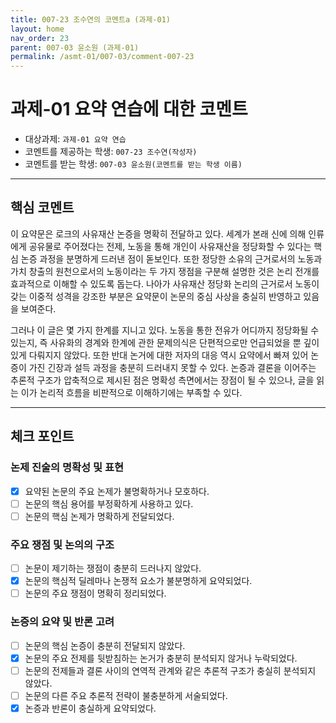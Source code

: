 ```yaml
---
title: 007-23 조수연의 코멘트a (과제-01) 
layout: home
nav_order: 23
parent: 007-03 윤소원 (과제-01)
permalink: /asmt-01/007-03/comment-007-23
---
```


# 과제-01 요약 연습에 대한 코멘트

- 대상과제: `과제-01 요약 연습`
- 코멘트를 제공하는 학생: `007-23 조수연(작성자)` 
- 코멘트를 받는 학생: `007-03 윤소원(코멘트를 받는 학생 이름)` 

---

## 핵심 코멘트

이 요약문은 로크의 사유재산 논증을 명확히 전달하고 있다. 세계가 본래 신에 의해 인류에게 공유물로 주어졌다는 전제, 노동을 통해 개인이 사유재산을 정당화할 수 있다는 핵심 논증 과정을 분명하게 드러낸 점이 돋보인다. 또한 정당한 소유의 근거로서의 노동과 가치 창출의 원천으로서의 노동이라는 두 가지 쟁점을 구분해 설명한 것은 논리 전개를 효과적으로 이해할 수 있도록 돕는다. 나아가 사유재산 정당화 논리의 근거로서 노동이 갖는 이중적 성격을 강조한 부분은 요약문이 논문의 중심 사상을 충실히 반영하고 있음을 보여준다.

그러나 이 글은 몇 가지 한계를 지니고 있다. 노동을 통한 전유가 어디까지 정당화될 수 있는지, 즉 사유화의 경계와 한계에 관한 문제의식은 단편적으로만 언급되었을 뿐 깊이 있게 다뤄지지 않았다. 또한 반대 논거에 대한 저자의 대응 역시 요약에서 빠져 있어 논증이 가진 긴장과 설득 과정을 충분히 드러내지 못할 수 있다. 논증과 결론을 이어주는 추론적 구조가 압축적으로 제시된 점은 명확성 측면에서는 장점이 될 수 있으나, 글을 읽는 이가 논리적 흐름을 비판적으로 이해하기에는 부족할 수 있다. 

---

## 체크 포인트

### 논제 진술의 명확성 및 표현  
- [x] 요약된 논문의 주요 논제가 불명확하거나 모호하다.  
- [ ] 논문의 핵심 용어를 부정확하게 사용하고 있다.  
- [ ] 논문의 핵심 논제가 명확하게 전달되었다.  

### 주요 쟁점 및 논의의 구조  
- [ ] 논문이 제기하는 쟁점이 충분히 드러나지 않았다.  
- [x] 논문의 핵심적 딜레마나 논쟁적 요소가 불분명하게 요약되었다.  
- [ ] 논문의 주요 쟁점이 명확히 정리되었다.  

### 논증의 요약 및 반론 고려  
- [ ] 논문의 핵심 논증이 충분히 전달되지 않았다.  
- [x] 논문의 주요 전제를 뒷받침하는 논거가 충분히 분석되지 않거나 누락되었다.  
- [ ] 논문의 전제들과 결론 사이의 연역적 관계와 같은 추론적 구조가 충실히 분석되지 않았다.  
- [ ] 논문의 다른 주요 추론적 전략이 불충분하게 서술되었다.
- [x] 논증과 반론이 충실하게 요약되었다. 